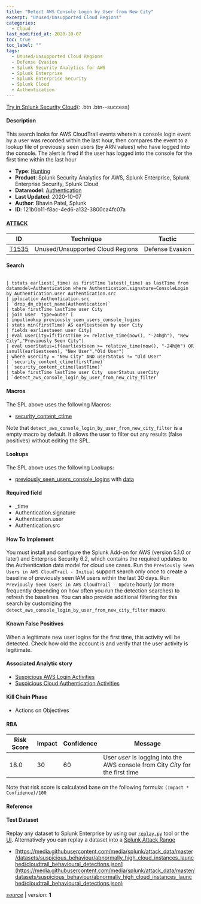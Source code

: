 ```yaml
---
title: "Detect AWS Console Login by User from New City"
excerpt: "Unused/Unsupported Cloud Regions"
categories:
  - Cloud
last_modified_at: 2020-10-07
toc: true
toc_label: ""
tags:
  - Unused/Unsupported Cloud Regions
  - Defense Evasion
  - Splunk Security Analytics for AWS
  - Splunk Enterprise
  - Splunk Enterprise Security
  - Splunk Cloud
  - Authentication
---
```




[Try in Splunk Security Cloud](https://www.splunk.com/en_us/cyber-security.html){: .btn .btn--success}

#### Description

This search looks for AWS CloudTrail events wherein a console login event by a user was recorded within the last hour, then compares the event to a lookup file of previously seen users (by ARN values) who have logged into the console. The alert is fired if the user has logged into the console for the first time within the last hour

- **Type**: [Hunting](https://github.com/splunk/security_content/wiki/Detection-Analytic-Types)
- **Product**: Splunk Security Analytics for AWS, Splunk Enterprise, Splunk Enterprise Security, Splunk Cloud
- **Datamodel**: [Authentication](https://docs.splunk.com/Documentation/CIM/latest/User/Authentication)
- **Last Updated**: 2020-10-07
- **Author**: Bhavin Patel, Splunk
- **ID**: 121b0b11-f8ac-4ed6-a132-3800ca4fc07a


#### [ATT&CK](https://attack.mitre.org/)

| ID             | Technique        |  Tactic             |
| -------------- | ---------------- |-------------------- |
| [T1535](https://attack.mitre.org/techniques/T1535/) | Unused/Unsupported Cloud Regions | Defense Evasion |

#### Search

```

| tstats earliest(_time) as firstTime latest(_time) as lastTime from datamodel=Authentication where Authentication.signature=ConsoleLogin by Authentication.user Authentication.src 
| iplocation Authentication.src 
| `drop_dm_object_name(Authentication)` 
| table firstTime lastTime user City 
| join user  type=outer [
| inputlookup previously_seen_users_console_logins 
| stats min(firstTime) AS earliestseen by user City 
| fields earliestseen user City] 
| eval userCity=if(firstTime >= relative_time(now(), "-24h@h"), "New City","Previously Seen City") 
| eval userStatus=if(earliestseen >= relative_time(now(), "-24h@h") OR isnull(earliestseen), "New User","Old User") 
| where userCity = "New City" AND userStatus != "Old User" 
| `security_content_ctime(firstTime)` 
| `security_content_ctime(lastTime)` 
| table firstTime lastTime user City  userStatus userCity  
| `detect_aws_console_login_by_user_from_new_city_filter`
```

#### Macros
The SPL above uses the following Macros:
* [security_content_ctime](https://github.com/splunk/security_content/blob/develop/macros/security_content_ctime.yml)

Note that `detect_aws_console_login_by_user_from_new_city_filter` is a empty macro by default. It allows the user to filter out any results (false positives) without editing the SPL.

#### Lookups
The SPL above uses the following Lookups:

* [previously_seen_users_console_logins](https://github.com/splunk/security_content/blob/develop/lookups/previously_seen_users_console_logins.yml) with [data]()

#### Required field
* _time
* Authentication.signature
* Authentication.user
* Authentication.src


#### How To Implement
You must install and configure the Splunk Add-on for AWS (version 5.1.0 or later) and Enterprise Security 6.2, which contains the required updates to the Authentication data model for cloud use cases. Run the `Previously Seen Users in AWS CloudTrail - Initial` support search only once to create a baseline of previously seen IAM users within the last 30 days. Run `Previously Seen Users in AWS CloudTrail - Update` hourly (or more frequently depending on how often you run the detection searches) to refresh the baselines. You can also provide additional filtering for this search by customizing the `detect_aws_console_login_by_user_from_new_city_filter` macro.

#### Known False Positives
When a legitimate new user logins for the first time, this activity will be detected. Check how old the account is and verify that the user activity is legitimate.

#### Associated Analytic story
* [Suspicious AWS Login Activities](/stories/suspicious_aws_login_activities)
* [Suspicious Cloud Authentication Activities](/stories/suspicious_cloud_authentication_activities)


#### Kill Chain Phase
* Actions on Objectives



#### RBA

| Risk Score  | Impact      | Confidence   | Message      |
| ----------- | ----------- |--------------|--------------|
| 18.0 | 30 | 60 | User $user$ is logging into the AWS console from City $City$ for the first time |


Note that risk score is calculated base on the following formula: `(Impact * Confidence)/100`



#### Reference


#### Test Dataset
Replay any dataset to Splunk Enterprise by using our [`replay.py`](https://github.com/splunk/attack_data#using-replaypy) tool or the [UI](https://github.com/splunk/attack_data#using-ui).
Alternatively you can replay a dataset into a [Splunk Attack Range](https://github.com/splunk/attack_range#replay-dumps-into-attack-range-splunk-server)

* [https://media.githubusercontent.com/media/splunk/attack_data/master/datasets/suspicious_behaviour/abnormally_high_cloud_instances_launched/cloudtrail_behavioural_detections.json](https://media.githubusercontent.com/media/splunk/attack_data/master/datasets/suspicious_behaviour/abnormally_high_cloud_instances_launched/cloudtrail_behavioural_detections.json)



[*source*](https://github.com/splunk/security_content/tree/develop/detections/cloud/detect_aws_console_login_by_user_from_new_city.yml) \| *version*: **1**